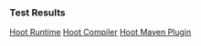 ### Test Results

[Hoot Runtime](https://nikboyd.github.io/hoot-smalltalk/hoot-runtime/)
[Hoot Compiler](https://nikboyd.github.io/hoot-smalltalk/hoot-compiler/)
[Hoot Maven Plugin](https://nikboyd.github.io/hoot-smalltalk/hoot-maven-plugin/)
